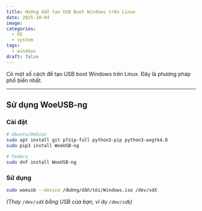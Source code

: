 ```yaml
---
title: Hướng dẫn tạo USB Boot Windows trên Linux
date: 2025-10-04
image:
categories:
  - OS
  - system
tags:
  - windows
draft: false
---
```


Có một số cách để tạo USB boot Windows trên Linux. Đây là phương pháp phổ biến nhất:

<!--more-->

---

## Sử dụng WoeUSB-ng

### Cài đặt

```bash
# Ubuntu/Debian
sudo apt install git p7zip-full python3-pip python3-wxgtk4.0
sudo pip3 install WoeUSB-ng

# Fedora
sudo dnf install WoeUSB-ng
```

### Sử dụng

```bash
sudo woeusb --device /đường/dẫn/tới/Windows.iso /dev/sdX
```

*(Thay `/dev/sdX` bằng USB của bạn, ví dụ `/dev/sdb`)*
